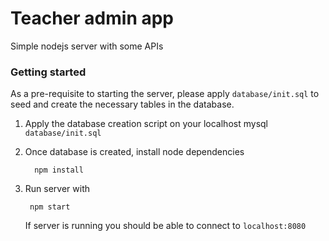 # Teacher admin app 
Simple nodejs server with some APIs
### Getting started  
As a pre-requisite to starting the server, please apply `database/init.sql` to seed and create the necessary tables
in the database.

1. Apply the database creation script on your localhost mysql `database/init.sql`
2. Once database is created, install node dependencies

         npm install

4. Run server with 

        npm start

    If server is running you should be able to connect to `localhost:8080`
